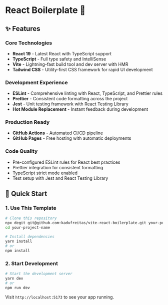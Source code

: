 # React Boilerplate 🚀

## ✨ Features

### Core Technologies
- **React 19** - Latest React with TypeScript support
- **TypeScript** - Full type safety and IntelliSense
- **Vite** - Lightning-fast build tool and dev server with HMR
- **Tailwind CSS** - Utility-first CSS framework for rapid UI development

### Development Experience
- **ESLint** - Comprehensive linting with React, TypeScript, and Prettier rules
- **Prettier** - Consistent code formatting across the project
- **Jest** - Unit testing framework with React Testing Library
- **Hot Module Replacement** - Instant feedback during development

### Production Ready
- **GitHub Actions** - Automated CI/CD pipeline
- **GitHub Pages** - Free hosting with automatic deployments

### Code Quality
- Pre-configured ESLint rules for React best practices
- Prettier integration for consistent formatting
- TypeScript strict mode enabled
- Test setup with Jest and React Testing Library

## 🚀 Quick Start

### 1. Use This Template
```bash
# Clone this repository
npx degit git@github.com:kadufreitas/vite-react-boilerplate.git your-project-name
cd your-project-name

# Install dependencies
yarn install
# or
npm install
```

### 2. Start Development
```bash
# Start the development server
yarn dev
# or
npm run dev
```

Visit `http://localhost:5173` to see your app running.